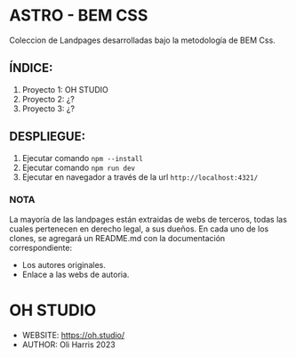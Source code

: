 # ASTRO - BEM CSS

Coleccion de Landpages desarrolladas bajo la metodología de BEM Css. 

## ÍNDICE:
1. Proyecto 1: OH STUDIO
2. Proyecto 2: ¿?
3. Proyecto 3: ¿?

## DESPLIEGUE:
1. Ejecutar comando ```npm --install```
2. Ejecutar comando ```npm run dev```
3. Ejecutar en navegador a través de la url ```http://localhost:4321/```

### NOTA
La mayoría de las landpages están extraidas de webs de terceros, todas las cuales pertenecen en derecho legal, a sus dueños. En cada uno de los clones, se agregará un README.md con la documentación correspondiente: 
  - Los autores originales.
  - Enlace a las webs de autoria.

# OH STUDIO

- WEBSITE: https://oh.studio/
- AUTHOR: Oli Harris 2023